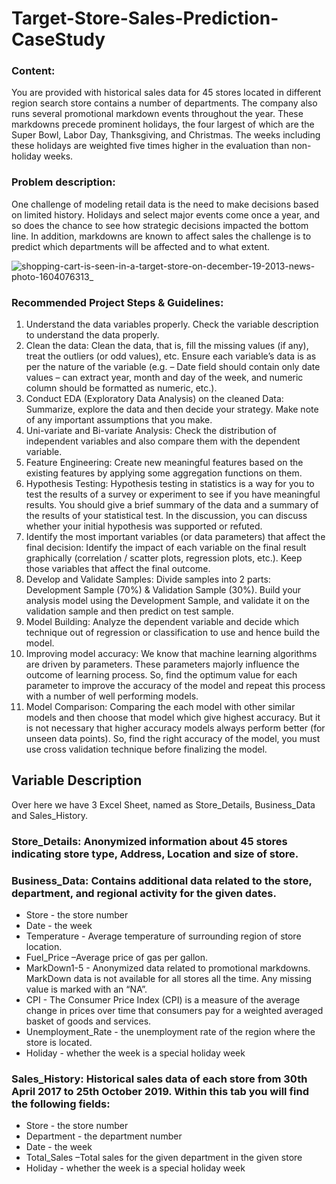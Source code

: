 # Target-Store-Sales-Prediction-CaseStudy
### Content:
You are provided with historical sales data for 45 stores located in different region search store contains a number of departments. The company also runs several promotional markdown events throughout the year. These markdowns precede prominent holidays, the four largest of which are the Super Bowl, Labor Day, Thanksgiving, and Christmas. The weeks including these holidays are weighted five times higher in the evaluation than non-holiday weeks.

### Problem description:
One challenge of modeling retail data is the need to make decisions based on limited history. Holidays and select major events come once a year, and so does the chance to see how strategic decisions impacted the bottom line. In addition, markdowns are known to affect sales the challenge is to predict which departments will be affected and to what extent.

![shopping-cart-is-seen-in-a-target-store-on-december-19-2013-news-photo-1604076313_](https://user-images.githubusercontent.com/88396377/139004656-2f3e8721-87a3-488e-bff2-ab8c1cb04eb0.jpeg)

### Recommended Project Steps & Guidelines:
1. Understand the data variables properly. Check the variable description to understand the data properly.
2. Clean the data: Clean the data, that is, fill the missing values (if any), treat the outliers (or odd values), etc. Ensure each variable’s data is as per the nature of the variable (e.g. – Date field should contain only date values – can extract year, month and day of the week, and numeric column should be formatted as numeric, etc.).
3. Conduct EDA (Exploratory Data Analysis) on the cleaned Data: Summarize, explore the data and then decide your strategy. Make note of any important assumptions that you make.
4. Uni-variate and Bi-variate Analysis: Check the distribution of independent variables and also compare them with the dependent variable.
5. Feature Engineering: Create new meaningful features based on the existing features by applying some aggregation functions on them.
6. Hypothesis Testing: Hypothesis testing in statistics is a way for you to test the results of a survey or experiment to see if you have meaningful results. You should give a brief summary of the data and a summary of the results of your statistical test. In the discussion, you can discuss whether your initial hypothesis was supported or refuted.
7. Identify the most important variables (or data parameters) that affect the final decision: Identify the impact of each variable on the final result graphically (correlation / scatter plots, regression plots, etc.). Keep those variables that affect the final outcome.
8. Develop and Validate Samples: Divide samples into 2 parts: Development Sample (70%) & Validation Sample (30%). Build your analysis model using the Development Sample, and validate it on the validation sample and then predict on test sample.
9. Model Building: Analyze the dependent variable and decide which technique out of regression or classification to use and hence build the model.
10. Improving model accuracy: We know that machine learning algorithms are driven by parameters. These parameters majorly influence the outcome of learning process. So, find the optimum value for each parameter to improve the accuracy of the model and repeat this process with a number of well performing models.
11. Model Comparison: Comparing the each model with other similar models and then choose that model which give highest accuracy. But it is not necessary that higher accuracy models always perform better (for unseen data points). So, find the right accuracy of the model, you must use cross validation technique before finalizing the model.

## Variable Description
Over here we have 3 Excel Sheet, named as Store_Details, Business_Data and Sales_History.
### Store_Details: Anonymized information about 45 stores indicating store type, Address, Location and size of store.
### Business_Data: Contains additional data related to the store, department, and regional activity for the given dates.
* Store - the store number
* Date - the week
* Temperature - Average temperature of surrounding region of store location.
* Fuel_Price –Average price of gas per gallon.
* MarkDown1-5 - Anonymized data related to promotional markdowns. MarkDown data is not available for all stores all the time. Any missing value is marked with an “NA”.
* CPI - The Consumer Price Index (CPI) is a measure of the average change in prices over time that consumers pay for a weighted averaged basket of goods and services.
* Unemployment_Rate - the unemployment rate of the region where the store is located.
* Holiday - whether the week is a special holiday week
### Sales_History: Historical sales data of each store from 30th April 2017 to 25th October 2019. Within this tab you will find the following fields:
* Store - the store number
* Department - the department number
* Date - the week
* Total_Sales –Total sales for the given department in the given store
* Holiday - whether the week is a special holiday week

